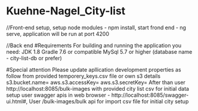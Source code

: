 # Kuehne-Nagel_City-list

//Front-end setup,
setup node modules - npm install,
start frond end - ng serve,
application will be run at port 4200

//Back end
#Requirements
For building and running the application you need:
    JDK 1.8
    Gradle 7.6 or compatible
    MySql 5.7 or higher (database name - city-list-db or prefer)

#Special attention
    Please update apllication development properties as follow from provided temporery_keys.csv file or own s3 details
        s3.bucket.name=
        aws.s3.accessKey=
        aws.s3.secretKey=
    After than user http://localhost:8085/bulk-images with provided city list csv for initial data setup
user swagger apis in web browser - http://localhost:8085/swagger-ui.html#,
User /bulk-images/bulk api for import csv file for initial city setup
